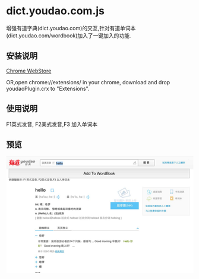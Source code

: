 dict.youdao.com.js
==================

增强有道字典(dict.youdao.com)的交互,针对有道单词本(dict.youdao.com/wordbook)加入了一键加入的功能.

安装说明
---------
 [Chrome WebStore](https://chrome.google.com/webstore/detail/%E6%9C%89%E9%81%93%E5%AD%97%E5%85%B8%E6%8F%92%E4%BB%B6/mkppoafmldalmhigegpkliengblddnbp)

OR,open chrome://extensions/ in your chrome, download and drop youdaoPlugin.crx to "Extensions".

使用说明
---------

 F1英式发音, F2美式发音,F3 加入单词本


 预览
 -----
 ![预览0](youdao.jpg?raw=true "预览0")

